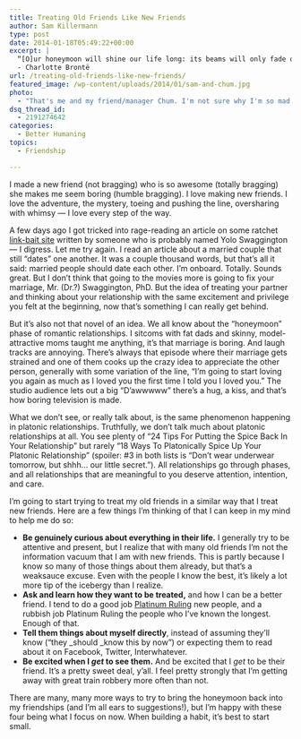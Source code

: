 ```yaml
---
title: Treating Old Friends Like New Friends
author: Sam Killermann
type: post
date: 2014-01-18T05:49:22+00:00
excerpt: |
  “[O]ur honeymoon will shine our life long: its beams will only fade over your grave or mine.” 
  - Charlotte Brontë
url: /treating-old-friends-like-new-friends/
featured_image: /wp-content/uploads/2014/01/sam-and-chum.jpg
photo:
  - "That's me and my friend/manager Chum. I'm not sure why I'm so mad, or what Chum is looking at, but this photo amuses me."
dsq_thread_id:
  - 2191274642
categories:
  - Better Humaning
topics:
  - Friendship

---
```

I made a new friend (not bragging) who is so awesome (totally bragging) she makes me seem boring (humble bragging). I love making new friends. I love the adventure, the mystery, toeing and pushing the line, oversharing with whimsy &#8212; I love every step of the way.

A few days ago I got tricked into rage-reading an article on some ratchet [link-bait site][1] written by someone who is probably named Yolo Swaggington &#8212; I digress. Let me try again. I read an article about a married couple that still &#8220;dates&#8221; one another. It was a couple thousand words, but that&#8217;s all it said: married people should date each other. I&#8217;m onboard. Totally. Sounds great. But I don&#8217;t think that going to the movies more is going to fix your marriage, Mr. (Dr.?) Swaggington, PhD. But the idea of treating your partner and thinking about your relationship with the same excitement and privilege you felt at the beginning, now that&#8217;s something I can really get behind.

But it&#8217;s also not that novel of an idea. We all know about the &#8220;honeymoon&#8221; phase of romantic relationships. I sitcoms with fat dads and skinny, model-attractive moms taught me anything, it&#8217;s that marriage is boring. And laugh tracks are annoying. There&#8217;s always that episode where their marriage gets strained and one of them cooks up the crazy idea to appreciate the other person, generally with some variation of the line, &#8220;I&#8217;m going to start loving you again as much as I loved you the first time I told you I loved you.&#8221; The studio audience lets out a big &#8220;D&#8217;awwwww&#8221; there&#8217;s a hug, a kiss, and that&#8217;s how boring television is made.

What we don&#8217;t see, or really talk about, is the same phenomenon happening in platonic relationships. Truthfully, we don&#8217;t talk much about platonic relationships at all. You see plenty of &#8220;24 Tips For Putting the Spice Back In Your Relationship&#8221; but rarely &#8220;18 Ways To Platonically Spice Up Your Platonic Relationship&#8221; (spoiler: #3 in both lists is &#8220;Don&#8217;t wear underwear tomorrow, but shhh&#8230; our little secret.&#8221;). All relationships go through phases, and all relationships that are meaningful to you deserve attention, intention, and care.

I&#8217;m going to start trying to treat my old friends in a similar way that I treat new friends. Here are a few things I&#8217;m thinking of that I can keep in my mind to help me do so:

  * **Be genuinely curious about everything in their life.** I generally try to be attentive and present, but I realize that with many old friends I&#8217;m not the information vacuum that I am with new friends. This is partly because I know so many of those things about them already, but that&#8217;s a weaksauce excuse. Even with the people I know the best, it&#8217;s likely a lot more tip of the icebergy than I realize.
  * **Ask and learn how they want to be treated,** and how I can be a better friend. I tend to do a good job [Platinum Ruling][2] new people, and a rubbish job Platinum Ruling the people who I&#8217;ve known the longest. Enough of that.
  * **Tell them things about myself directly**, instead of assuming they&#8217;ll know (&#8220;they _should _know this by now&#8221;) or expecting them to read about it on Facebook, Twitter, Interwhatever.
  * **Be excited when I _get_ to see them.** And be excited that I _get_ to be their friend. It&#8217;s a pretty sweet deal, y&#8217;all. I feel pretty strongly that I&#8217;m getting away with great train robbery more often than not.

There are many, many more ways to try to bring the honeymoon back into my friendships (and I&#8217;m all ears to suggestions!), but I&#8217;m happy with these four being what I focus on now. When building a habit, it&#8217;s best to start small.

 

 [1]: /30-mind-blowing-facts-internet-is-broken/ "30 Ways The Top Ten Most Mind Blowing Facts You Would Never Expect About Jennifer Lawrence Absolutely Kinda Restored Our Faith In Humanity And Crushed Our Souls"
 [2]: /tag/platinum-rule/